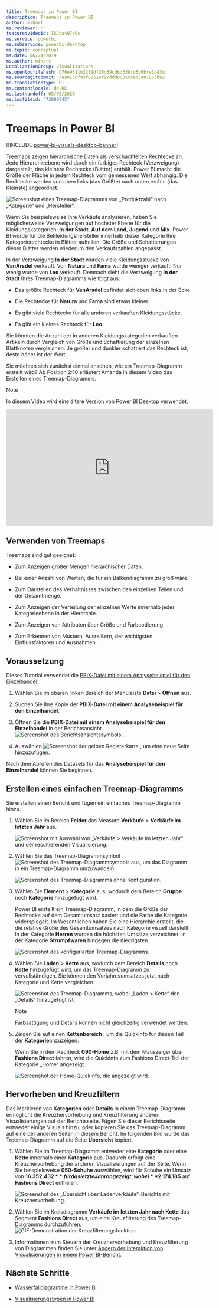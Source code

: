 ```yaml
---
title: Treemaps in Power BI
description: Treemaps in Power BI
author: mihart
ms.reviewer: ''
featuredvideoid: IkJda4O7oGs
ms.service: powerbi
ms.subservice: powerbi-desktop
ms.topic: conceptual
ms.date: 06/24/2019
ms.author: mihart
LocalizationGroup: Visualizations
ms.openlocfilehash: b70e9611b22f1df20d39cdbd338fd5b6bfe1b43d
ms.sourcegitcommit: 7aa0136f93f88516f97ddd8031ccac5d07863b92
ms.translationtype: HT
ms.contentlocale: de-DE
ms.lasthandoff: 05/05/2020
ms.locfileid: "73880745"
---
```

# <a name="treemaps-in-power-bi"></a>Treemaps in Power BI

[!INCLUDE [power-bi-visuals-desktop-banner](../includes/power-bi-visuals-desktop-banner.md)]

Treemaps zeigen hierarchische Daten als verschachtelten Rechtecke an. Jede Hierarchieebene wird durch ein farbiges Rechteck (Verzweigung) dargestellt, das kleinere Rechtecke (Blätter) enthält. Power BI macht die Größe der Fläche in jedem Rechteck vom gemessenen Wert abhängig. Die Rechtecke werden von oben links (das Größte) nach unten rechts (das Kleinste) angeordnet.

![Screenshot eines Treemap-Diagramms von „Produktzahl“ nach „Kategorie“ und „Hersteller“.](media/power-bi-visualization-treemaps/pbi-nancy-viz-treemap.png)

Wenn Sie beispielsweise Ihre Verkäufe analysieren, haben Sie möglicherweise Verzweigungen auf höchster Ebene für die Kleidungskategorien: **In der Stadt**, **Auf dem Land**, **Jugend** und **Mix**. Power BI würde für die Bekleidungshersteller innerhalb dieser Kategorie Ihre Kategorierechtecke in Blätter aufteilen. Die Größe und Schattierungen dieser Blätter werden wiederum den Verkaufszahlen angepasst.

In der Verzweigung **In der Stadt** wurden viele Kleidungsstücke von **VanArsdel** verkauft. Von **Natura** und **Fama** wurde weniger verkauft. Nur wenig wurde von **Leo** verkauft. Demnach sieht die Verzweigung **In der Stadt** Ihres Treemap-Diagramms wie folgt aus:

* Das größte Rechteck für **VanArsdel** befindet sich oben links in der Ecke.

* Die Rechtecke für **Natura** und **Fama** sind etwas kleiner.

* Es gibt viele Rechtecke für alle anderen verkauften Kleidungsstücke.

* Es gibt ein kleines Rechteck für **Leo**.

Sie könnten die Anzahl der in anderen Kleidungskategorien verkauften Artikeln durch Vergleich von Größe und Schattierung der einzelnen Blattknoten vergleichen. Je größer und dunkler schattiert das Rechteck ist, desto höher ist der Wert.

Sie möchten sich zunächst einmal ansehen, wie ein Treemap-Diagramm erstellt wird? Ab Position 2:10 erläutert Amanda in diesem Video das Erstellen eines Treemap-Diagramms.

   > [!NOTE]
   > In diesem Video wird eine ältere Version von Power BI Desktop verwendet.
   > 
   > 

<iframe width="560" height="315" src="https://www.youtube.com/embed/IkJda4O7oGs" frameborder="0" allowfullscreen></iframe>

## <a name="when-to-use-a-treemap"></a>Verwenden von Treemaps

Treemaps sind gut geeignet:

* Zum Anzeigen großer Mengen hierarchischer Daten.

* Bei einer Anzahl von Werten, die für ein Balkendiagramm zu groß wäre.

* Zum Darstellen des Verhältnisses zwischen den einzelnen Teilen und der Gesamtmenge.

* Zum Anzeigen der Verteilung der einzelnen Werte innerhalb jeder Kategorieebene in der Hierarchie.

* Zum Anzeigen von Attributen über Größe und Farbcodierung.

* Zum Erkennen von Mustern, Ausreißern, der wichtigsten Einflussfaktoren und Ausnahmen.

## <a name="prerequisite"></a>Voraussetzung

Dieses Tutorial verwendet die [PBIX-Datei mit einem Analysebeispiel für den Einzelhandel](https://download.microsoft.com/download/9/6/D/96DDC2FF-2568-491D-AAFA-AFDD6F763AE3/Retail%20Analysis%20Sample%20PBIX.pbix).

1. Wählen Sie im oberen linken Bereich der Menüleiste **Datei** > **Öffnen** aus.
   
2. Suchen Sie Ihre Kopie der **PBIX-Datei mit einem Analysebeispiel für den Einzelhandel**.

1. Öffnen Sie die **PBIX-Datei mit einem Analysebeispiel für den Einzelhandel** in der Berichtsansicht ![Screenshot des Berichtsansichtssymbols.](media/power-bi-visualization-kpi/power-bi-report-view.png).

1. Auswählen ![Screenshot der gelben Registerkarte.,](media/power-bi-visualization-kpi/power-bi-yellow-tab.png) um eine neue Seite hinzuzufügen.


Nach dem Abrufen des Datasets für das **Analysebeispiel für den Einzelhandel** können Sie beginnen.

## <a name="create-a-basic-treemap"></a>Erstellen eines einfachen Treemap-Diagramms

Sie erstellen einen Bericht und fügen ein einfaches Treemap-Diagramm hinzu.


1. Wählen Sie im Bereich **Felder** das Measure **Verkäufe** > **Verkäufe im letzten Jahr** aus.

   ![Screenshot mit Auswahl von „Verkäufe > Verkäufe im letzten Jahr“ und der resultierenden Visualisierung.](media/power-bi-visualization-treemaps/treemapfirstvalue-new.png)

1. Wählen Sie das Treemap-Diagrammsymbol ![Screenshot des Treemap-Diagrammsymbols](media/power-bi-visualization-treemaps/power-bi-treemap-icon.png) aus, um das Diagramm in ein Treemap-Diagramm umzuwandeln.

   ![Screenshot des Treemap-Diagramms ohne Konfiguration.](media/power-bi-visualization-treemaps/treemapconvertto-new.png)

1. Wählen Sie **Element** > **Kategorie** aus, wodurch dem Bereich **Gruppe** noch **Kategorie** hinzugefügt wird.

    Power BI erstellt ein Treemap-Diagramm, in dem die Größe der Rechtecke auf dem Gesamtumsatz basiert und die Farbe die Kategorie widerspiegelt. Im Wesentlichen haben Sie eine Hierarchie erstellt, die die relative Größe des Gesamtumsatzes nach Kategorie visuell darstellt. In der Kategorie **Herren** wurden die höchsten Umsätze verzeichnet, in der Kategorie **Strumpfwaren** hingegen die niedrigsten.

    ![Screenshot des konfigurierten Treemap-Diagramms.](media/power-bi-visualization-treemaps/power-bi-complete.png)

1. Wählen Sie **Laden** > **Kette** aus, wodurch dem Bereich **Details** noch **Kette** hinzugefügt wird, um das Treemap-Diagramm zu vervollständigen. Sie können den Vorjahresumsatzes jetzt nach Kategorie und Kette vergleichen.

   ![Screenshot des Treemap-Diagramms, wobei „Laden > Kette“ den „Details“ hinzugefügt ist.](media/power-bi-visualization-treemaps/power-bi-details.png)

   > [!NOTE]
   > Farbsättigung und Details können nicht gleichzeitig verwendet werden.

1. Zeigen Sie auf einen **Kettenbereich** , um die QuickInfo für diesen Teil der **Kategorie**anzuzeigen.

    Wenn Sie in dem Rechteck **090-Home** z.B. mit dem Mauszeiger über **Fashions Direct** fahren, wird die QuickInfo zum Fashions Direct-Teil der Kategorie „Home“ angezeigt.

   ![Screenshot der Home-QuickInfo, die angezeigt wird.](media/power-bi-visualization-treemaps/treemaphoverdetail-new.png)


## <a name="highlighting-and-cross-filtering"></a>Hervorheben und Kreuzfiltern

Das Markieren von **Kategorien** oder **Details** in einem Treemap-Diagramm ermöglicht die Kreuzhervorhebung und Kreuzfilterung anderer Visualisierungen auf der Berichtsseite. Fügen Sie dieser Berichtsseite entweder einige Visuals hinzu, oder kopieren Sie das Treemap-Diagramm auf eine der anderen Seiten in diesem Bericht. Im folgenden Bild wurde das Treemap-Diagramm auf die Seite **Übersicht** kopiert. 

1. Wählen Sie im Treemap-Diagramm entweder eine **Kategorie** oder eine **Kette** innerhalb einer **Kategorie** aus. Dadurch erfolgt eine Kreuzhervorhebung der anderen Visualisierungen auf der Seite. Wenn Sie beispielsweise **050-Schuhe** auswählen, wird für Schuhe ein Umsatz von **16.352.432 $** für das letzte Jahr angezeigt, wobei **2.174.185 $** auf **Fashions Direct** entfielen.

   ![Screenshot des „Übersicht über Ladenverkäufe“-Berichts mit Kreuzhervorhebung.](media/power-bi-visualization-treemaps/treemaphiliting.png)

1. Wählen Sie im Kreisdiagramm **Verkäufe im letzten Jahr nach Kette** das Segment **Fashions Direct** aus, um eine Kreuzfilterung des Treemap-Diagramms durchzuführen.
   ![GIF-Demonstration der Kreuzfilterungsfunktion.](media/power-bi-visualization-treemaps/treemapnoowl.gif)

1. Informationen zum Steuern der Kreuzhervorhebung und Kreuzfilterung von Diagrammen finden Sie unter [Ändern der Interaktion von Visualisierungen in einem Power BI-Bericht](../service-reports-visual-interactions.md).

## <a name="next-steps"></a>Nächste Schritte

* [Wasserfalldiagramme in Power BI](power-bi-visualization-waterfall-charts.md)

* [Visualisierungstypen in Power BI](power-bi-visualization-types-for-reports-and-q-and-a.md)
